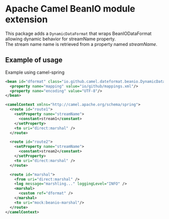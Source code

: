 # Apache Camel BeanIO module extension
This package adds a `DynamicDataFormat` that wraps BeanIODataFormat allowing dynamic behavior for streamName property.  
The stream name name is retrieved from a property named *streamName*.

## Example of usage
Example using camel-spring

```xml
<bean id="dformat" class="io.github.camel.dateformat.beanio.DynamicDataFormat">
  <property name="mapping" value="io/github/mappings.xml"/>
  <property name="encoding" value="UTF-8"/>
</bean>

<camelContext xmlns="http://camel.apache.org/schema/spring">
  <route id="route1">
    <setProperty name="streamName">
      <constant>stream1</constant>
    </setProperty>
    <to uri="direct:marshal" />
  </route>

  <route id="route2">
    <setProperty name="streamName">
      <constant>stream2</constant>
    </setProperty>
    <to uri="direct:marshal" />
  </route>

  <route id="marshal">
    <from uri="direct:marshal" />
    <log message="marshling..." loggingLevel="INFO" />
    <marshal>
      <custom ref="dformat" />
    </marshal>
    <to uri="mock:beanio-marshal"/>
  </route>
</camelContext>
```
